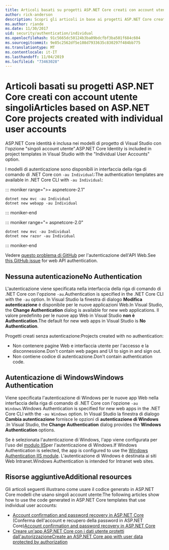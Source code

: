 ```yaml
---
title: Articoli basati su progetti ASP.NET Core creati con account utente singoli
author: rick-anderson
description: Scopri gli articoli in base ai progetti ASP.NET Core creati con singoli account utente.
ms.author: riande
ms.date: 11/30/2017
uid: security/authentication/individual
ms.openlocfilehash: 91c5665dc50124b3ba09bdcfbf3ba501f684c604
ms.sourcegitcommit: 9e85c2562df5e108d7933635c830297f484bb775
ms.translationtype: MT
ms.contentlocale: it-IT
ms.lasthandoff: 11/04/2019
ms.locfileid: "73463028"
---
```

# <a name="articles-based-on-aspnet-core-projects-created-with-individual-user-accounts"></a><span data-ttu-id="1e574-103">Articoli basati su progetti ASP.NET Core creati con account utente singoli</span><span class="sxs-lookup"><span data-stu-id="1e574-103">Articles based on ASP.NET Core projects created with individual user accounts</span></span>

<span data-ttu-id="1e574-104">ASP.NET Core identità è inclusa nei modelli di progetto di Visual Studio con l'opzione "singoli account utente".</span><span class="sxs-lookup"><span data-stu-id="1e574-104">ASP.NET Core Identity is included in project templates in Visual Studio with the "Individual User Accounts" option.</span></span>

<span data-ttu-id="1e574-105">I modelli di autenticazione sono disponibili in interfaccia della riga di comando di .NET Core con `-au Individual`:</span><span class="sxs-lookup"><span data-stu-id="1e574-105">The authentication templates are available in .NET Core CLI with `-au Individual`:</span></span>

::: moniker range=">= aspnetcore-2.1"

```dotnetcli
dotnet new mvc -au Individual
dotnet new webapp -au Individual
```

::: moniker-end

::: moniker range="= aspnetcore-2.0"

```dotnetcli
dotnet new mvc -au Individual
dotnet new razor -au Individual
```

::: moniker-end

<span data-ttu-id="1e574-106">Vedere [questo problema di GitHub](https://github.com/aspnet/AspNetCore/issues/5833) per l'autenticazione dell'API Web.</span><span class="sxs-lookup"><span data-stu-id="1e574-106">See [this GitHub issue](https://github.com/aspnet/AspNetCore/issues/5833) for web API authentication.</span></span>

<a name="no"></a>

## <a name="no-authentication"></a><span data-ttu-id="1e574-107">Nessuna autenticazione</span><span class="sxs-lookup"><span data-stu-id="1e574-107">No Authentication</span></span>

<span data-ttu-id="1e574-108">L'autenticazione viene specificata nella interfaccia della riga di comando di .NET Core con l'opzione `-au`.</span><span class="sxs-lookup"><span data-stu-id="1e574-108">Authentication is specified in the .NET Core CLI with the `-au` option.</span></span> <span data-ttu-id="1e574-109">In Visual Studio la finestra di dialogo **Modifica autenticazione** è disponibile per le nuove applicazioni Web.</span><span class="sxs-lookup"><span data-stu-id="1e574-109">In Visual Studio, the **Change Authentication** dialog is available for new web applications.</span></span> <span data-ttu-id="1e574-110">Il valore predefinito per le nuove app Web in Visual Studio **non è Authentication**.</span><span class="sxs-lookup"><span data-stu-id="1e574-110">The default for new web apps in Visual Studio is **No Authentication**.</span></span>

<span data-ttu-id="1e574-111">Progetti creati senza autenticazione:</span><span class="sxs-lookup"><span data-stu-id="1e574-111">Projects created with no authentication:</span></span>

* <span data-ttu-id="1e574-112">Non contenere pagine Web e interfaccia utente per l'accesso e la disconnessione.</span><span class="sxs-lookup"><span data-stu-id="1e574-112">Don't contain web pages and UI to sign in and sign out.</span></span>
* <span data-ttu-id="1e574-113">Non contiene codice di autenticazione.</span><span class="sxs-lookup"><span data-stu-id="1e574-113">Don't contain authentication code.</span></span>

<a name="win"></a>

## <a name="windows-authentication"></a><span data-ttu-id="1e574-114">Autenticazione di Windows</span><span class="sxs-lookup"><span data-stu-id="1e574-114">Windows Authentication</span></span>

<span data-ttu-id="1e574-115">Viene specificata l'autenticazione di Windows per le nuove app Web nella interfaccia della riga di comando di .NET Core con l'opzione `-au Windows`.</span><span class="sxs-lookup"><span data-stu-id="1e574-115">Windows Authentication is specified for new web apps in the .NET Core CLI with the `-au Windows` option.</span></span> <span data-ttu-id="1e574-116">In Visual Studio la finestra di dialogo **Cambia autenticazione** fornisce le opzioni di **autenticazione di Windows** .</span><span class="sxs-lookup"><span data-stu-id="1e574-116">In Visual Studio, the **Change Authentication** dialog provides the **Windows Authentication** options.</span></span>

<span data-ttu-id="1e574-117">Se è selezionata l'autenticazione di Windows, l'app viene configurata per l'uso del [modulo IIS](xref:host-and-deploy/iis/modules)per l'autenticazione di Windows.</span><span class="sxs-lookup"><span data-stu-id="1e574-117">If Windows Authentication is selected, the app is configured to use the [Windows Authentication IIS module](xref:host-and-deploy/iis/modules).</span></span> <span data-ttu-id="1e574-118">L'autenticazione di Windows è destinata ai siti Web Intranet.</span><span class="sxs-lookup"><span data-stu-id="1e574-118">Windows Authentication is intended for Intranet web sites.</span></span>

## <a name="additional-resources"></a><span data-ttu-id="1e574-119">Risorse aggiuntive</span><span class="sxs-lookup"><span data-stu-id="1e574-119">Additional resources</span></span>

<span data-ttu-id="1e574-120">Gli articoli seguenti illustrano come usare il codice generato in ASP.NET Core modelli che usano singoli account utente:</span><span class="sxs-lookup"><span data-stu-id="1e574-120">The following articles show how to use the code generated in ASP.NET Core templates that use individual user accounts:</span></span>

* <span data-ttu-id="1e574-121">[Account confirmation and password recovery in ASP.NET Core](xref:security/authentication/accconfirm) (Conferma dell'account e recupero della password in ASP.NET Core)</span><span class="sxs-lookup"><span data-stu-id="1e574-121">[Account confirmation and password recovery in ASP.NET Core](xref:security/authentication/accconfirm)</span></span>
* [<span data-ttu-id="1e574-122">Creare un'app ASP.NET Core con i dati utente protetti dall'autorizzazione</span><span class="sxs-lookup"><span data-stu-id="1e574-122">Create an ASP.NET Core app with user data protected by authorization</span></span>](xref:security/authorization/secure-data)
